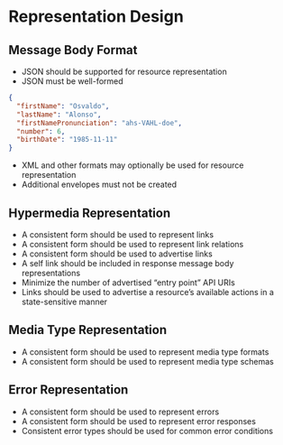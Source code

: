 # Representation Design

## Message Body Format

- JSON should be supported for resource representation
- JSON must be well-formed

```json
{
  "firstName": "Osvaldo",
  "lastName": "Alonso",
  "firstNamePronunciation": "ahs-VAHL-doe",
  "number": 6,
  "birthDate": "1985-11-11"
}
```

- XML and other formats may optionally be used for resource representation
- Additional envelopes must not be created

## Hypermedia Representation

- A consistent form should be used to represent links
- A consistent form should be used to represent link relations
- A consistent form should be used to advertise links
- A self link should be included in response message body representations
- Minimize the number of advertised “entry point” API URIs
- Links should be used to advertise a resource’s available actions in a state-sensitive manner

## Media Type Representation

- A consistent form should be used to represent media type formats
- A consistent form should be used to represent media type schemas

## Error Representation

- A consistent form should be used to represent errors
- A consistent form should be used to represent error responses
- Consistent error types should be used for common error conditions
